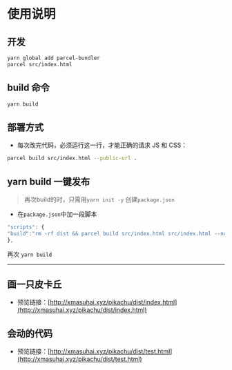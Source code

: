 # 使用说明

## 开发

```bash
yarn global add parcel-bundler
parcel src/index.html
```

## build 命令

```bash
yarn build
```

## 部署方式

- 每次改完代码，必须运行这一行，才能正确的请求 JS 和 CSS：

```bash
parcel build src/index.html --public-url .
```

## yarn build 一键发布

> 再次build的时，只需用`yarn init -y` 创建`package.json`

- 在`package.json`中加一段脚本

```JavaScript
"scripts": {
"build":"rm -rf dist && parcel build src/index.html src/index.html --no-minify --public-url ./"
},
```

再次 `yarn build`

---

## 画一只皮卡丘

- 预览链接：[http://xmasuhai.xyz/pikachu/dist/index.html](http://xmasuhai.xyz/pikachu/dist/index.html)

## 会动的代码

- 预览链接：[http://xmasuhai.xyz/pikachu/dist/test.html](http://xmasuhai.xyz/pikachu/dist/test.html)
